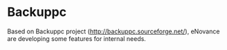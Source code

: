 Backuppc
========

Based on Backuppc project (http://backuppc.sourceforge.net/), eNovance are developing some features for internal needs.
